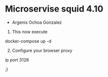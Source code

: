 # Microservise squid 4.10
* Argenis Ochoa Gonzalez

1. This now execute

docker-compose up -d


2. Configure your browser proxy

ip port 3128


;)
